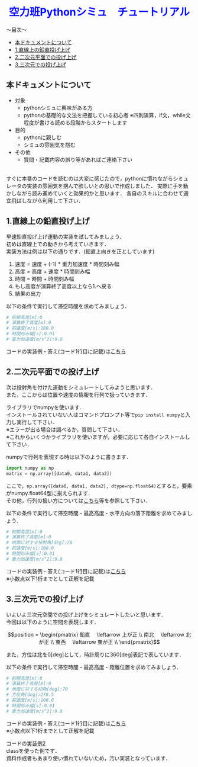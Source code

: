 # <center><font color="Blue">空力班Pythonシミュ　チュートリアル</font></center>

～目次～
<!-- vscode-markdown-toc -->
* [本ドキュメントについて](#)
* [1.直線上の鉛直投げ上げ](#-1)
* [2.二次元平面での投げ上げ](#-1)
* [3.三次元での投げ上げ](#-1)

<!-- vscode-markdown-toc-config
	numbering=false
	autoSave=true
	/vscode-markdown-toc-config -->
<!-- /vscode-markdown-toc -->

<!-- TOC depthFrom:2 -->

## <a name=''></a>本ドキュメントについて
- 対象
  - pythonシミュに興味がある方
  - pythonの基礎的な文法を把握している初心者
        ※四則演算，if文，while文程度が書ける読める段階からスタートします
- 目的
  - pythonに親しむ
  - シミュの雰囲気を掴む
- その他
  - 質問・記載内容の誤り等があればご連絡下さい
<br>
すぐに本番のコードを読むのは大変に感じたので，pythonに慣れながらシミュレータの実装の雰囲気を掴んで欲しいとの思いで作成しました．  
実際に手を動かしながら読み進めていくと効果的かと思います．  
各自のスキルに合わせて適宜飛ばしながら利用して下さい．  

## <a name='-1'></a>1.直線上の鉛直投げ上げ
早速鉛直投げ上げ運動の実装を試してみましょう．  
初めは直線上での動きから考えていきます．  
実装方法は例は以下の通りです．(鉛直上向きを正としています)
1. 速度 = 速度 + (-1) * 重力加速度 * 時間刻み幅
2. 高度 = 高度 + 速度 * 時間刻み幅
3. 時間 = 時間 + 時間刻み幅
4. もし高度が演算終了高度以上なら1.へ戻る
5. 結果の出力

以下の条件で実行して滞空時間を求めてみましょう．
```python
# 初期高度[m]:0
# 演算終了高度[m]:0
# 初速度[m/s]:100.0
# 時間刻み幅[s]:0.01
# 重力加速度[m/s^2]:9.8
```
コードの実装例・答え(コード1行目に記載)は[こちら](https://github.com/mame7777/3DSimulataion-Tutorial/blob/main/codes/tutorial-1.py)

## <a name='-1'></a>2.二次元平面での投げ上げ
次は投射角を付けた運動をシミュレートしてみようと思います．  
また，ここからは位置や速度の情報を行列で扱っていきます．  

ライブラリでnumpyを使います．  
インストールされていない人はコマンドプロンプト等で`pip install numpy`と入力し実行して下さい．  
※エラーが出る場合は調べるか，質問して下さい．  
※これからいくつかライブラリを使いますが，必要に応じて各自インストールして下さい．  

numpyで行列を表現する時は以下のように書きます．
```python
import numpy as np
matrix = np.array([data0, data1, data2])
```
ここで，`np.array([data0, data1, data2], dtype=np.float64)`とすると，要素がnumpy.float64型に揃えられます．  
その他，行列の扱い方については[こちら](https://qiita.com/tseno/items/3b7ef7e36eab64d42753)等を参照して下さい．  

以下の条件で実行して滞空時間・最高高度・水平方向の落下距離を求めてみましょう．
```python
# 初期高度[m]:0
# 演算終了高度[m]:0
# 地面に対する投射角[deg]:70
# 初速度[m/s]:100.0
# 時間刻み幅[s]:0.01
# 重力加速度[m/s^2]:9.8
```
コードの実装例・答え(コード1行目に記載)は[こちら](https://github.com/mame7777/3DSimulataion-Tutorial/blob/main/codes/tutorial-2.py)  
※小数点以下1桁までとして正解を記載  

## <a name='-1'></a>3.三次元での投げ上げ
いよいよ三次元空間での投げ上げをシミュレートしたいと思います．  
今回は以下のように空間を表現します．
```math
position = 
\begin{pmatrix}
鉛直 　\leftarrow 上が正 \\
南北 　\leftarrow 北が正 \\
東西 　\leftarrow 東が正 \\
\end{pmatrix}
```

また，方位は北を0[deg]として，時計周りに360[deg]表記で表しています．  

以下の条件で実行して滞空時間・最高高度・距離位置を求めてみましょう．
```python
# 初期高度[m]:0
# 演算終了高度[m]:0
# 地面に対する仰角[deg]:70
# 方位角[deg]:278.5
# 初速度[m/s]:100.0
# 時間刻み幅[s]:0.01
# 重力加速度[m/s^2]:9.8
```
コードの実装例・答え(コード1行目に記載)は[こちら](https://github.com/mame7777/3DSimulataion-Tutorial/blob/main/codes/tutorial-3.py)  
※小数点以下1桁までとして正解を記載  
  
コードの[実装例2](https://github.com/mame7777/3DSimulataion-Tutorial/blob/main/codes/tutorial-3_sub.py)  
classを使った例です．  
資料作成者もあまり使い慣れていないため，汚い実装となっています．  
